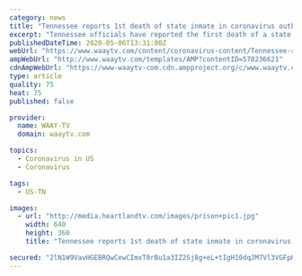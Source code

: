 ```yaml
---
category: news
title: "Tennessee reports 1st death of state inmate in coronavirus outbreak"
excerpt: "Tennessee officials have reported the first death of a state inmate who tested positive for the coronavirus. The state Department of Correction said Tuesday that the 67-year-old man who was an inmate at Trousdale Turner Correctional Center was taken to the hospital on April 25,"
publishedDateTime: 2020-05-06T13:31:00Z
webUrl: "https://www.waaytv.com/content/coronavirus-content/Tennessee-reports-1st-death-of-state-inmate-in-coronavirus-outbreak-570236621.html"
ampWebUrl: "http://www.waaytv.com/templates/AMP?contentID=570236621"
cdnAmpWebUrl: "https://www-waaytv-com.cdn.ampproject.org/c/www.waaytv.com/templates/AMP?contentID=570236621"
type: article
quality: 75
heat: 75
published: false

provider:
  name: WAAY-TV
  domain: waaytv.com

topics:
  - Coronavirus in US
  - Coronavirus

tags:
  - US-TN

images:
  - url: "http://media.heartlandtv.com/images/prison+pic1.jpg"
    width: 640
    height: 360
    title: "Tennessee reports 1st death of state inmate in coronavirus outbreak"

secured: "2lN1W9VavHGEBRQwCewCImxT0rBu1a3IZ2Sj8g+eL+tIgH10dqJM7Vl3VGFpKCip7kW2P7wlHo+/VfqNHr9Mt9g3OvDc2tLIamrjTnQ5XfQTsiqTNGMy5+fHvAtZgDEG94l+HqHGJyhtgAGtQxe1wpwBhZd6O6J9EIiLcWLkCig6OwWQaSo8Pl2qQp1rHd2p/VHVlNmRlM7kZ+MBn9Ahrd5ej3Jlr3YkvPXRxyDRVoip2njXRwe1GYXxtgPXvpz+25nSxAScBCB25mI9RtLw9F3c3FpFmq7X6awaJwhHAxehZQd/tAi2/kH8UFfEU3Zb;uOcjcVQwX/4tRIn71zz+DA=="
---
```


